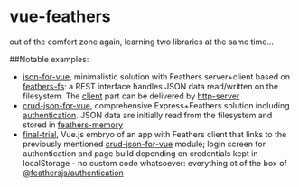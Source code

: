 # vue-feathers
out of the comfort zone again, learning two libraries at the same time...


##Notable examples:
- [json-for-vue](https://github.com/Muzietto/vue-feathers/tree/master/feathers/json-for-vue), minimalistic solution with Feathers server+client based on [feathers-fs](https://www.npmjs.com/package/feathers-fs): a REST interface handles JSON data read/written on the filesystem. The [client](https://github.com/Muzietto/vue-feathers/tree/master/feathers/json-for-vue/client) part can be delivered by [http-server](https://www.npmjs.com/package/http-server)
- [crud-json-for-vue](https://github.com/Muzietto/vue-feathers/tree/master/feathers/crud-json-for-vue), comprehensive Express+Feathers solution including [authentication](https://github.com/feathersjs/authentication). JSON data are initially read from the filesystem and stored in [feathers-memory](https://www.npmjs.com/package/feathers-memory)
- [final-trial](https://github.com/Muzietto/vue-feathers/tree/master/vue/final-trial), Vue.js embryo of an app with Feathers client that links to the previously mentioned [crud-json-for-vue](https://github.com/Muzietto/vue-feathers/tree/master/feathers/crud-json-for-vue) module; login screen for authentication and page build depending on credentials kept in localStorage - no custom code whatsoever: everything ot of the box of [@feathersjs/authentication](https://github.com/feathersjs/authentication)

